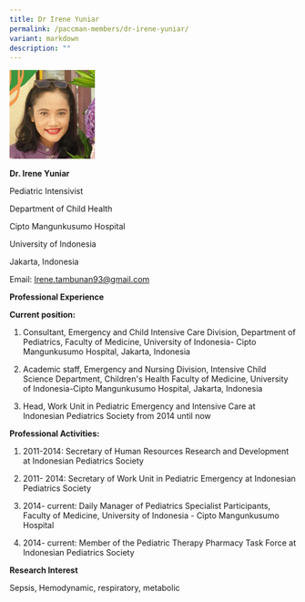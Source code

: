 ```yaml
---
title: Dr Irene Yuniar
permalink: /paccman-members/dr-irene-yuniar/
variant: markdown
description: ""
---
```

<img src="/images/PACCMAN%20Pediatric%20Acute/Members/Irene_Yuniar.png" style="width:150px">

**Dr. Irene Yuniar**

Pediatric Intensivist

Department of Child Health

Cipto Mangunkusumo Hospital

University of Indonesia

Jakarta, Indonesia

Email:&nbsp;[Irene.tambunan93@gmail.com](mailto:Irene.tambunan93@gmail.com)

**Professional Experience**

**Current position:**

1.  Consultant, Emergency and Child Intensive Care Division, Department of Pediatrics, Faculty of Medicine, University of Indonesia- Cipto Mangunkusumo Hospital, Jakarta, Indonesia
    
2.  Academic staff, Emergency and Nursing Division, Intensive Child Science Department, Children's Health Faculty of Medicine, University of Indonesia-Cipto Mangunkusumo Hospital, Jakarta, Indonesia
    
3.  Head, Work Unit in Pediatric Emergency and Intensive Care at Indonesian Pediatrics Society from 2014 until now

**Professional Activities:**

1.  2011-2014: Secretary of Human Resources Research and Development at Indonesian Pediatrics Society
    
2.  2011- 2014: Secretary of Work Unit in Pediatric Emergency at Indonesian Pediatrics Society
    
3.  2014- current: Daily Manager of Pediatrics Specialist Participants, Faculty of Medicine, University of Indonesia - Cipto Mangunkusumo Hospital
    
4.  2014- current: Member of the Pediatric Therapy Pharmacy Task Force at Indonesian Pediatrics Society

**Research Interest**

Sepsis, Hemodynamic, respiratory, metabolic